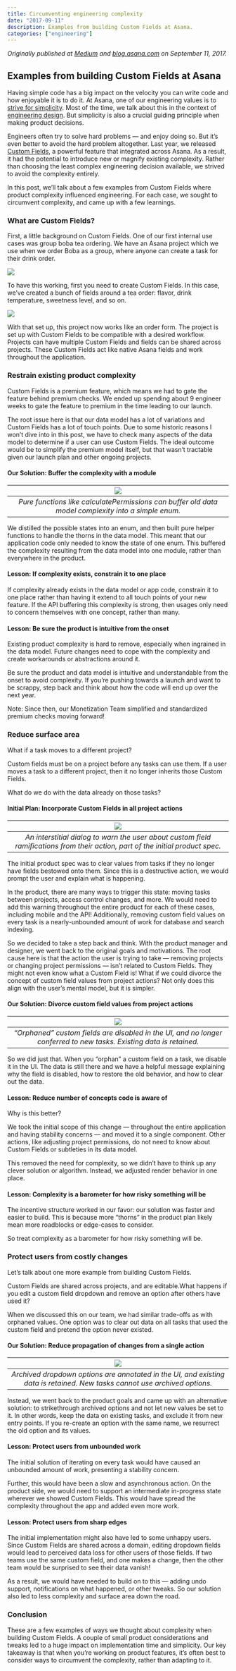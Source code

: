 ```yaml
---
title: Circumventing engineering complexity
date: "2017-09-11"
description: Examples from building Custom Fields at Asana.
categories: ["engineering"]
---
```


_Originally published at [Medium](https://medium.com/building-asana/circumventing-engineering-complexity-e1375a49c09a) and
[blog.asana.com](https://blog.asana.com/2017/09/circumventing-engineering-complexity-examples-from-asana/)
on September 11, 2017._

## Examples from building Custom Fields at Asana

Having simple code has a big impact on the velocity you can write code and how
enjoyable it is to do it. At Asana, one of our engineering values is to
[strive for simplicity](https://blog.asana.com/2016/05/asana-engineering-values/).
Most of the time, we talk about this in the context of
[engineering design](https://medium.com/building-asana/designing-simpler-react-components-13a0061afd16).
But simplicity is also a crucial guiding principle when making product
decisions.

Engineers often try to solve hard problems — and enjoy doing so. But it’s even
better to avoid the hard problem altogether. Last year, we released
[Custom Fields](https://blog.asana.com/2016/09/track-anything-with-custom-fields/),
a powerful feature that integrated across Asana. As a result, it had the
potential to introduce new or magnify existing complexity. Rather than choosing
the least complex engineering decision available, we strived to avoid the
complexity entirely.

In this post, we’ll talk about a few examples from Custom Fields where product
complexity influenced engineering. For each case, we sought to circumvent
complexity, and came up with a few learnings.

### What are Custom Fields?

First, a little background on Custom Fields. One of our first internal use cases
was group boba tea ordering. We have an Asana project which we use when we order
Boba as a group, where anyone can create a task for their drink order.

![](/images/posts/circumventing-engineering-complexity/1_manage_custom_fields.png)

To have this working, first you need to create Custom Fields. In this case,
we’ve created a bunch of fields around a tea order: flavor, drink temperature,
sweetness level, and so on.

![](/images/posts/circumventing-engineering-complexity/2_bobaz_fields.png)

With that set up, this project now works like an order form. The project is set
up with Custom Fields to be compatible with a desired workflow. Projects can
have multiple Custom Fields and fields can be shared across projects. These
Custom Fields act like native Asana fields and work throughout the application.

### Restrain existing product complexity

Custom Fields is a premium feature, which means we had to gate the feature
behind premium checks. We ended up spending about 9 engineer weeks to gate the
feature to premium in the time leading to our launch.

The root issue here is that our data model has a lot of variations and Custom
Fields has a lot of touch points. Due to some historic reasons I won’t dive into
in this post, we have to check many aspects of the data model to determine if a
user can use Custom Fields. The ideal outcome would be to simplify the premium
model itself, but that wasn’t tractable given our launch plan and other ongoing
projects.

#### Our Solution: Buffer the complexity with a module

|          ![](/images/posts/circumventing-engineering-complexity/3_buffer_complexity.jpeg)           |
| :-------------------------------------------------------------------------------------------------: |
| _Pure functions like calculatePermissions can buffer old data model complexity into a simple enum._ |

We distilled the possible states into an enum, and then built pure helper
functions to handle the thorns in the data model. This meant that our
application code only needed to know the state of one enum. This buffered the
complexity resulting from the data model into one module, rather than everywhere
in the product.

#### Lesson: If complexity exists, constrain it to one place

If complexity already exists in the data model or app code, constrain it to one
place rather than having it extend to all touch points of your new feature. If
the API buffering this complexity is strong, then usages only need to concern
themselves with one concept, rather than many.

#### Lesson: Be sure the product is intuitive from the onset

Existing product complexity is hard to remove, especially when ingrained in the
data model. Future changes need to cope with the complexity and create
workarounds or abstractions around it.

Be sure the product and data model is intuitive and understandable from the
onset to avoid complexity. If you’re pushing towards a launch and want to be
scrappy, step back and think about how the code will end up over the next year.

Note: Since then, our Monetization Team simplified and standardized premium
checks moving forward!

### Reduce surface area

What if a task moves to a different project?

Custom fields must be on a project before any tasks can use them. If a user
moves a task to a different project, then it no longer inherits those Custom
Fields.

What do we do with the data already on those tasks?

#### Initial Plan: Incorporate Custom Fields in all project actions

|                           ![](/images/posts/circumventing-engineering-complexity/4_initial_plan.png)                            |
| :-----------------------------------------------------------------------------------------------------------------------------: |
| _An interstitial dialog to warn the user about custom field ramifications from their action, part of the initial product spec._ |

The initial product spec was to clear values from tasks if they no longer have
fields bestowed onto them. Since this is a destructive action, we would prompt
the user and explain what is happening.

In the product, there are many ways to trigger this state: moving tasks between
projects, access control changes, and more. We would need to add this warning
throughout the entire product for each of these cases, including mobile and the
API! Additionally, removing custom field values on every task is a
nearly-unbounded amount of work for database and search indexing.

So we decided to take a step back and think. With the product manager and
designer, we went back to the original goals and motivations. The root cause
here is that the action the user is trying to take — removing projects or
changing project permissions — isn’t related to Custom Fields. They might not
even know what a Custom Field is! What if we could divorce the concept of custom
field values from project actions? Not only does this align with the user’s
mental model, but it is simpler.

#### Our Solution: Divorce custom field values from project actions

|                    ![](/images/posts/circumventing-engineering-complexity/5_orphaned_fields.png)                    |
| :-----------------------------------------------------------------------------------------------------------------: |
| _“Orphaned” custom fields are disabled in the UI, and no longer conferred to new tasks. Existing data is retained._ |

So we did just that. When you “orphan” a custom field on a task, we disable it
in the UI. The data is still there and we have a helpful message explaining why
the field is disabled, how to restore the old behavior, and how to clear out the
data.

#### Lesson: Reduce number of concepts code is aware of

Why is this better?

We took the initial scope of this change — throughout the entire application and
having stability concerns — and moved it to a single component. Other actions,
like adjusting project permissions, do not need to know about Custom Fields or
subtleties in its data model.

This removed the need for complexity, so we didn’t have to think up any clever
solution or algorithm. Instead, we adjusted render behavior in one place.

#### Lesson: Complexity is a barometer for how risky something will be

The incentive structure worked in our favor: our solution was faster and easier
to build. This is because more “thorns” in the product plan likely mean more
roadblocks or edge-cases to consider.

So treat complexity as a barometer for how risky something will be.

### Protect users from costly changes

Let’s talk about one more example from building Custom Fields.

Custom Fields are shared across projects, and are editable.What happens if you
edit a custom field dropdown and remove an option after others have used it?

When we discussed this on our team, we had similar trade-offs as with orphaned
values. One option was to clear out data on all tasks that used the custom field
and pretend the option never existed.

#### Our Solution: Reduce propagation of changes from a single action

|                       ![](/images/posts/circumventing-engineering-complexity/6_archived_fields.png)                        |
| :------------------------------------------------------------------------------------------------------------------------: |
| _Archived dropdown options are annotated in the UI, and existing data is retained. New tasks cannot use archived options._ |

Instead, we went back to the product goals and came up with an alternative
solution: to strikethrough archived options and not let new values be set to it.
In other words, keep the data on existing tasks, and exclude it from new entry
points. If you re-create an option with the same name, we resurrect the old
option and its values.

#### Lesson: Protect users from unbounded work

The initial solution of iterating on every task would have caused an unbounded
amount of work, presenting a stability concern.

Further, this would have been a slow and asynchronous action. On the product
side, we would need to support an intermediate in-progress state wherever we
showed Custom Fields. This would have spread the complexity throughout the app
and added even more work.

#### Lesson: Protect users from sharp edges

The initial implementation might also have led to some unhappy users. Since
Custom Fields are shared across a domain, editing dropdown fields would lead to
perceived data loss for other users of those fields. If two teams use the same
custom field, and one makes a change, then the other team would be surprised to
see their data vanish!

As a result, we would have needed to build on to this — adding undo support,
notifications on what happened, or other tweaks. So our solution also led to
less complexity and surface area down the road.

### Conclusion

These are a few examples of ways we thought about complexity when building
Custom Fields. A couple of small product considerations and tweaks led to a huge
impact on implementation time and simplicity. Our key takeaway is that when
you’re working on product features, it’s often best to consider ways to
circumvent the complexity, rather than adapting to it.

